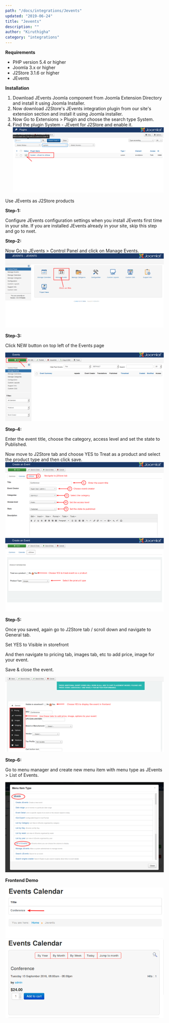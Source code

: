 ```yaml
---
path: "/docs/integrations/Jevents"
updated: "2019-06-24"
title: "Jevents"
description: ""
author: "Kiruthigha"
category: "integrations"
---
```


**Requirements**

* PHP version 5.4 or higher
* Joomla 3.x or higher
* J2Store 3.1.6 or higher
* JEvents

**Installation**

1. Download JEvents Joomla component from Joomla Extension Directory and install it using Joomla Installer.
2. Now download J2Store's JEvents integration plugin from our site's extension section and install it using Joomla installer.
3. Now Go to Extensions > Plugin and choose the search type System.
4. Find the plugin System - JEvent for J2Store and enable it.
![event01](../../images/integrations/jevents/jevents_001.png)

Use JEvents as J2Store products

**Step-1:**

Configure JEvents configuration settings when you install JEvents first time in your site. If you are installed JEvents already in your site, skip this step and go to nxet.

**Step-2:**

Now Go to JEvents > Control Panel and click on Manage Events.
![jevents](../../images/integrations/jevents/jevents_02.png)

**Step-3:**

Click NEW button on top left of the Events page

![event3](../../images/integrations/jevents/jevents_03.png)


**Step-4:**

Enter the event title, choose the category, access level and set the state to Published.

Now move to J2Store tab and choose YES to Treat as a product and select the product type and then click save.
![event4](../../images/integrations/jevents/jevents_04.png)
![event5](../../images/integrations/jevents/jevents_05.png)



**Step-5:**

Once you saved, again go to J2Store tab / scroll down and navigate to General tab.




Set YES to Visible in storefront

And then navigate to pricing tab, images tab, etc to add price, image for your event.

Save & close the event.

![](../../images/integrations/jevents/jevents_06.png)


**Step-6:**

Go to menu manager and create new menu item with menu type as JEvents > List of Events.

![](../../images/integrations/jevents/jevents_07.png)



**Frontend Demo**

![event08](../../images/integrations/jevents/jevents_08.png)
![events09](../../images/integrations/jevents/jevents_09.png)
